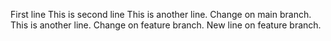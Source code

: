 First line
This is second line
This is another line. Change on main branch.
This is another line. Change on feature branch.
New line on feature branch.
